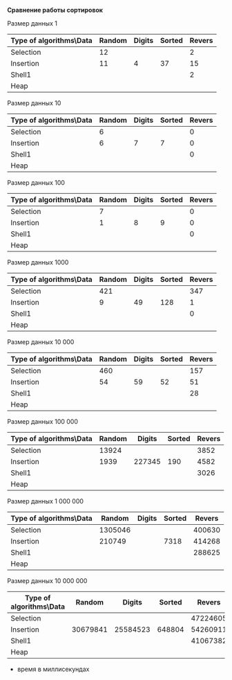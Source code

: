**Сравнение работы сортировок**

Размер данных 1

| Type of algorithms\Data | Random | Digits | Sorted | Revers |
| ----------------------- | ------ | ------ | ------ | ------ |
| Selection               | 12     |        |        | 2      |
| Insertion               | 11     | 4      | 37     | 15     |
| Shell1                  |        |        |        | 2      |
| Heap                    |        |        |        |        |

Размер данных 10

| Type of algorithms\Data | Random | Digits | Sorted | Revers |
| ----------------------- | ------ | ------ | ------ | ------ |
| Selection               | 6      |        |        | 0      |
| Insertion               | 6      | 7      | 7      | 0      |
| Shell1                  |        |        |        | 0      |
| Heap                    |        |        |        |        |

Размер данных 100

| Type of algorithms\Data | Random | Digits | Sorted | Revers |
| ----------------------- | ------ | ------ | ------ | ------ |
| Selection               | 7      |        |        | 0      |
| Insertion               | 1      | 8      | 9      | 0      |
| Shell1                  |        |        |        | 0      |
| Heap                    |        |        |        |        |

Размер данных 1000

| Type of algorithms\Data | Random | Digits | Sorted | Revers |
| ----------------------- | ------ | ------ | ------ | ------ |
| Selection               | 421    |        |        | 347    |
| Insertion               | 9      | 49     | 128    | 1      |
| Shell1                  |        |        |        | 0      |
| Heap                    |        |        |        |        |

Размер данных 10 000

| Type of algorithms\Data | Random | Digits | Sorted | Revers |
| ----------------------- | ------ | ------ | ------ | ------ |
| Selection               | 460    |        |        | 157    |
| Insertion               | 54     | 59     | 52     | 51     |
| Shell1                  |        |        |        | 28     |
| Heap                    |        |        |        |        |

Размер данных 100 000

| Type of algorithms\Data | Random | Digits | Sorted | Revers |
| ----------------------- | ------ | ------ | ------ | ------ |
| Selection               | 13924  |        |        | 3852   |
| Insertion               | 1939   | 227345 | 190    | 4582   |
| Shell1                  |        |        |        | 3026   |
| Heap                    |        |        |        |        |

Размер данных 1 000 000 

| Type of algorithms\Data | Random  | Digits | Sorted | Revers |
| ----------------------- | ------- | ------ | ------ | ------ |
| Selection               | 1305046 |        |        | 400630 |
| Insertion               | 210749  |        | 7318   | 414268 |
| Shell1                  |         |        |        | 288625 |
| Heap                    |         |        |        |        |

Размер данных 10 000 000

| Type of algorithms\Data | Random   | Digits   | Sorted | Revers   |
| ----------------------- | -------- | -------- | ------ | -------- |
| Selection               |          |          |        | 47224605 |
| Insertion               | 30679841 | 25584523 | 648804 | 54260911 |
| Shell1                  |          |          |        | 41067382 |
| Heap                    |          |          |        |          |


* время в миллисекундах